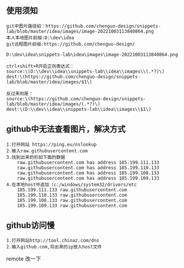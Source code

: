## 使用须知

````
git中图片路径如：https://github.com/chenguo-design/snippets-lab/blob/master/idea/images/image-20221003113840864.png
本人本地图片前缀:D:\dev\idea
git远程图片前缀:https://github.com/chenguo-design/

D:\dev\idea\snippets-lab\idea\images\image-20221003113840864.png

ctrl+shift+R开启正则表达式：
source:\(D:\\dev\\idea\\snippets-lab\\idea\\images\\(.*?)\)
dest:\(https://github.com/chenguo-design/snippets-lab/blob/master/idea/images/$1\)

反过来则是：
source:\(https://github.com/chenguo-design/snippets-lab/blob/master/idea/images/(.*?)\)
dest:\(D:\\dev\\idea\\snippets-lab\\idea\\images\\$1\)
````

## github中无法查看图片，解决方式

	1.打开网站 https://ping.eu/nslookup
	2.输入raw.githubusercontent.com
	3.找到出来的形如下面的数据
	 	raw.githubusercontent.com has address 185.199.111.133
		raw.githubusercontent.com has address 185.199.110.133
		raw.githubusercontent.com has address 185.199.108.133
		raw.githubusercontent.com has address 185.199.109.133
	4.在本地host中追加（c:/windows/system32/drivers/etc
		185.199.111.133 raw.githubusercontent.com
		185.199.110.133 raw.githubusercontent.com
		185.199.108.133 raw.githubusercontent.com
		185.199.109.133 raw.githubusercontent.com 

## github访问慢

````
1.打开网站http://tool.chinaz.com/dns
2.输入github.com,将出来的ip放入host文件
````
remote 改一下
